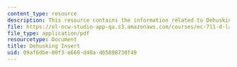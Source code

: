 ```yaml
---
content_type: resource
description: This resource contains the information related to Dehusking Insert.
file: https://ol-ocw-studio-app-qa.s3.amazonaws.com/courses/ec-711-d-lab-energy-spring-2011/09af6dbe00f3e660d48ad65898730f49_MITEC_711S11_proj_rpthusk.pdf
file_type: application/pdf
resourcetype: Document
title: Dehusking Insert
uid: 09af6dbe-00f3-e660-d48a-d65898730f49
---
```

